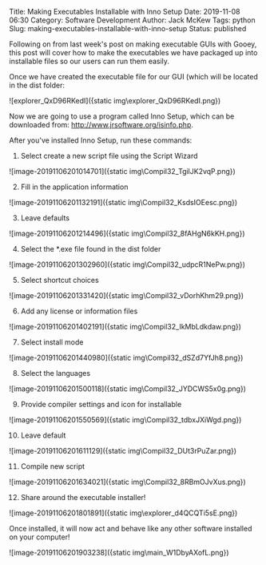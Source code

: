 Title: Making Executables Installable with Inno Setup
Date: 2019-11-08 06:30
Category: Software Development
Author: Jack McKew
Tags: python
Slug: making-executables-installable-with-inno-setup
Status: published

Following on from last week's post on making executable GUIs with Gooey, this post will cover how to make the executables we have packaged up into installable files so our users can run them easily.

Once we have created the executable file for our GUI (which will be located in the dist folder:

![explorer_QxD96RKedI]({static img\explorer_QxD96RKedI.png})

Now we are going to use a program called Inno Setup, which can be downloaded from: http://www.jrsoftware.org/isinfo.php.

After you've installed Inno Setup, run these commands:

1) Select create a new script file using the Script Wizard

![image-20191106201014701]({static img\Compil32_TgilJK2vqP.png})

2) Fill in the application information

![image-20191106201132191]({static img\Compil32_KsdsIOEesc.png})

3) Leave defaults

![image-20191106201214496]({static img\Compil32_8fAHgN6kKH.png})

4) Select the *.exe file found in the dist folder

![image-20191106201302960]({static img\Compil32_udpcR1NePw.png})

5) Select shortcut choices

![image-20191106201331420]({static img\Compil32_vDorhKhm29.png})

6) Add any license or information files

![image-20191106201402191]({static img\Compil32_IkMbLdkdaw.png})

7) Select install mode

![image-20191106201440980]({static img\Compil32_dSZd7YfJh8.png})

8) Select the languages

![image-20191106201500118]({static img\Compil32_JYDCWS5x0g.png})

9) Provide compiler settings and icon for installable

![image-20191106201550569]({static img\Compil32_tdbxJXiWgd.png})

10) Leave default

![image-20191106201611129]({static img\Compil32_DUt3rPuZar.png})

11) Compile new script

![image-20191106201634021]({static img\Compil32_8RBmOJvXus.png})

12) Share around the executable installer!

![image-20191106201801891]({static img\explorer_d4QCQTi5sE.png})

Once installed, it will now act and behave like any other software installed on your computer!

![image-20191106201903238]({static img\main_W1DbyAXofL.png})